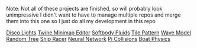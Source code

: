 Note: Not all of these projects are finished, so will probably look unimpressive
I didn't want to have to manage multiple repos and merge them into this one so I just do all my development in this repo

[Disco Lights](./disco-lights)
[Twine Minimap Editor](./minimap)
[Softbody Fluids](./softbody-fluids)
[Tile Pattern](./tile-pattern)
[Wave Model](./wave-model)
[Random Tree](./random-tree)
[Ship Racer](./ship-racer)
[Neural Network](./neural-network)
[Pi Collisions](./Pi%20Collisions)
[Boat Physics](./boat-physics)